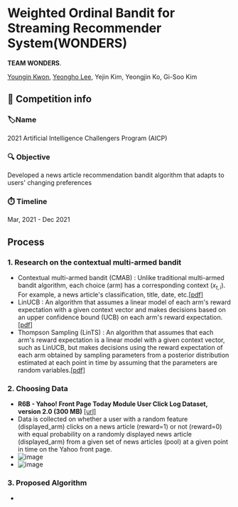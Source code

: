 # Weighted Ordinal Bandit for Streaming Recommender System(WONDERS)

**TEAM WONDERS**.

<a href="https://github.com/JerryKwon">Youngin Kwon</a>, <a href="https://github.com/YeongHo-Lee">Yeongho Lee</a>, Yejin Kim, Yeongjin Ko, Gi-Soo Kim 

##  :triangular_flag_on_post: Competition info

### :label: ​Name

2021 Artificial Intelligence Challengers Program (AICP)

### :mag: Objective

Developed a news article recommendation bandit algorithm that adapts to users' changing preferences

### :stopwatch: Timeline

Mar, 2021 - Dec 2021

## Process

### 1. Research on the contextual multi-armed bandit

- Contextual multi-armed bandit (CMAB) : Unlike traditional multi-armed bandit algorithm, each choice (arm) has a corresponding context ($x_{t,i}$). For example, a news article's classification, title, date, etc.[[pdf]](https://dl.acm.org/doi/pdf/10.1145/1772690.1772758)
- LinUCB : An algorithm that assumes a linear model of each arm's reward expectation with a given context vector and makes decisions based on an upper confidence bound (UCB) on each arm's reward expectation.[[pdf]](https://proceedings.neurips.cc/paper/2011/file/e1d5be1c7f2f456670de3d53c7b54f4a-Paper.pdf)
- Thompson Sampling (LinTS) : An algorithm that assumes that each arm's reward expectation is a linear model with a given context vector, such as LinUCB, but makes decisions using the reward expectation of each arm obtained by sampling parameters from a posterior distribution estimated at each point in time by assuming that the parameters are random variables.[[pdf]](http://proceedings.mlr.press/v28/agrawal13.pdf)

### 2. Choosing Data

- **R6B - Yahoo! Front Page Today Module User Click Log Dataset, version 2.0 (300 MB)** [[url]](https://webscope.sandbox.yahoo.com/catalog.php?datatype=r&did=54&guccounter=1&guce_referrer=aHR0cHM6Ly93d3cuZ29vZ2xlLmNvbS8&guce_referrer_sig=AQAAAIeRtdeIJKedFa2IxC_XpB7RtDW9NiBKEGrACYYXfa47q-Hfi0rg1anD96sXDrK-RwnSsfDEOi_GcBGd_n1bt1KsI3D739hrCcQRkHabNqQcpAzqE6tci2Z3XHlBdskYwTHMF9kzpEr8uOzQVR2F55v8UGC8qWSoya672QQPjFhP)
- Data is collected on whether a user with a random feature (displayed_arm) clicks on a news article (reward=1) or not (reward=0) with equal probability on a randomly displayed news article (displayed_arm) from a given set of news articles (pool) at a given point in time on the Yahoo front page.
- ![image](https://github.com/YeongHo-Lee/AICP_WONDERS/assets/77314467/dcbf69d2-8a05-416f-8d50-3396ce832e89)
- ![image](https://github.com/YeongHo-Lee/AICP_WONDERS/assets/77314467/c280f9e7-def0-4fa6-8bc0-bde21f6bd466)


### 3. Proposed Algorithm
- 
